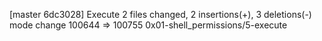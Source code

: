 [master 6dc3028] Execute
 2 files changed, 2 insertions(+), 3 deletions(-)
 mode change 100644 => 100755 0x01-shell_permissions/5-execute

